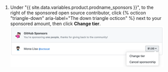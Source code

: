 1. Under "{{ site.data.variables.product.prodname_sponsors }}", to the right of the sponsored open source contributor, click {% octicon "triangle-down" aria-label="The down triangle octicon" %} next to your sponsored amount, then click **Change tier**. ![Change tier button](/assets/images/help/billing/edit-sponsor-billing.png)
